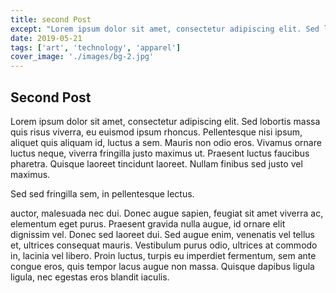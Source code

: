 ```yaml
---
title: second Post
except: "Lorem ipsum dolor sit amet, consectetur adipiscing elit. Sed lobortis massa quis risus viverra, eu euismod ipsum rhoncus. Pellentesque nisi ipsum, aliquet quis aliquam id, luctus a sem. Mauris non odio eros. Vivamus ornare luctus neque, viverra fringilla justo maximus ut. Praesent luctus faucibus pharetra. Quisque laoreet tincidunt laoreet. Nullam finibus sed justo vel maximus."
date: 2019-05-21
tags: ['art', 'technology', 'apparel']
cover_image: './images/bg-2.jpg'
---
```


## Second Post

Lorem ipsum dolor sit amet, consectetur adipiscing elit. Sed lobortis massa quis risus viverra, eu euismod ipsum rhoncus. Pellentesque nisi ipsum, aliquet quis aliquam id, luctus a sem. Mauris non odio eros. Vivamus ornare luctus neque, viverra fringilla justo maximus ut. Praesent luctus faucibus pharetra. Quisque laoreet tincidunt laoreet. Nullam finibus sed justo vel maximus.

Sed sed fringilla sem, in pellentesque lectus.

auctor, malesuada nec dui. Donec augue sapien, feugiat sit amet viverra ac, elementum eget purus. Praesent gravida nulla augue, id ornare elit dignissim vel. Donec sed laoreet dui. Sed augue enim, venenatis vel tellus et, ultrices consequat mauris. Vestibulum purus odio, ultrices at commodo in, lacinia vel libero. Proin luctus, turpis eu imperdiet fermentum, sem ante congue eros, quis tempor lacus augue non massa. Quisque dapibus ligula ligula, nec egestas eros blandit iaculis.